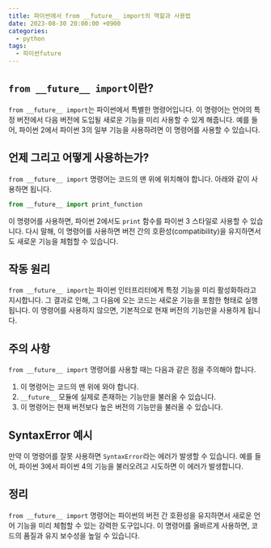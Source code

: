 ```yaml
---
title: 파이썬에서 from __future__ import의 역할과 사용법
date: 2023-08-30 20:00:00 +0900
categories:
  - python
tags:
  - 파이썬future
---
```


## `from __future__ import`이란?

`from __future__ import`는 파이썬에서 특별한 명령어입니다. 이 명령어는 언어의 특정 버전에서 다음 버전에 도입될 새로운 기능을 미리 사용할 수 있게 해줍니다. 예를 들어, 파이썬 2에서 파이썬 3의 일부 기능을 사용하려면 이 명령어를 사용할 수 있습니다.

## 언제 그리고 어떻게 사용하는가?

`from __future__ import` 명령어는 코드의 맨 위에 위치해야 합니다. 아래와 같이 사용하면 됩니다.

```python
from __future__ import print_function
```

이 명령어를 사용하면, 파이썬 2에서도 `print` 함수를 파이썬 3 스타일로 사용할 수 있습니다. 다시 말해, 이 명령어를 사용하면 버전 간의 호환성(compatibility)을 유지하면서도 새로운 기능을 체험할 수 있습니다.

## 작동 원리

`from __future__ import`는 파이썬 인터프리터에게 특정 기능을 미리 활성화하라고 지시합니다. 그 결과로 인해, 그 다음에 오는 코드는 새로운 기능을 포함한 형태로 실행됩니다. 이 명령어를 사용하지 않으면, 기본적으로 현재 버전의 기능만을 사용하게 됩니다.

## 주의 사항

`from __future__ import` 명령어를 사용할 때는 다음과 같은 점을 주의해야 합니다.

1. 이 명령어는 코드의 맨 위에 와야 합니다.
2. `__future__` 모듈에 실제로 존재하는 기능만을 불러올 수 있습니다.
3. 이 명령어는 현재 버전보다 높은 버전의 기능만을 불러올 수 있습니다.

## SyntaxError 예시

만약 이 명령어를 잘못 사용하면 `SyntaxError`라는 에러가 발생할 수 있습니다. 예를 들어, 파이썬 3에서 파이썬 4의 기능을 불러오려고 시도하면 이 에러가 발생합니다.

## 정리

`from __future__ import` 명령어는 파이썬의 버전 간 호환성을 유지하면서 새로운 언어 기능을 미리 체험할 수 있는 강력한 도구입니다. 이 명령어를 올바르게 사용하면, 코드의 품질과 유지 보수성을 높일 수 있습니다.